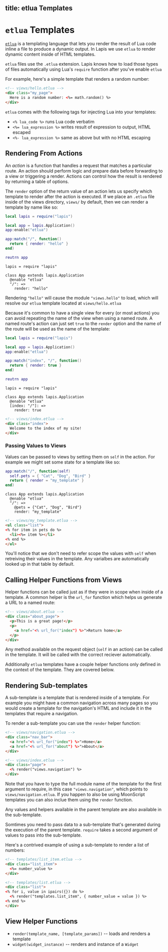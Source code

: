 title: etlua Templates
--

# `etlua` Templates

[`etlua`][1] is a templating language that lets you render the result of Lua
code inline a file to produce a dynamic output. In Lapis we use `etlua` to
render dynamic content inside of HTML templates.

`etlua` files use the `.etlua` extension. Lapis knows how to load those types
of files automatically using Lua's `require` function after you've enable
`etlua` 

For example, here's a simple template that renders a random number:

```html
<!-- views/hello.etlua -->
<div class="my_page">
  Here is a random number: <%= math.random() %>
</div>
```

`etlua` comes with the following tags for injecting Lua into your templates:

* `<% lua_code %>` runs Lua code verbatim
* `<%= lua_expression %>` writes result of expression to output, HTML escaped
* `<%- lua_expression %>` same as above but with no HTML escaping


## Rendering From Actions

An *action* is a function that handles a request that matches a particular
route. An action should perform logic and prepare data before forwarding to a
view or triggering a render. Actions can control how the result is rendered by
returning a table of options.

The `render` option of the return value of an action lets us specify which
template to render after the action is executed. If we place an `.etlua` file
inside of the views directory, `views/` by default, then we can render a
template by name like so:


```lua
local lapis = require("lapis")

local app = lapis.Application()
app:enable("etlua")

app:match("/", function()
  return { render: "hello" }
end)

reutrn app
```

```moon
lapis = require "lapis"

class App extends lapis.Application
  @enable "etlua"
  "/": =>
    render: "hello"
```


Rendering `"hello"` will cause the module `"views.hello"` to load, which will
resolve our `etlua` template located at `views/hello.etlua`

Because it's common to have a single view for every (or most actions) you can
avoid repeating the name of the view when using a named route. A named route's
action can just set `true` to the `render` option and the name of the route
will be used as the name of the template:


```lua
local lapis = require("lapis")

local app = lapis.Application()
app:enable("etlua")

app:match("index", "/", function()
  return { render: true }
end)

reutrn app
```

```moon
lapis = require "lapis"

class App extends lapis.Application
  @enable "etlua"
  [index: "/"]: =>
    render: true
```

```html
<!-- views/index.etlua -->
<div class="index">
  Welcome to the index of my site!
</div>
```


### Passing Values to Views

Values can be passed to views by setting them on `self` in the action. For
example we might set some state for a template like so:


```lua
app:match("/", function(self)
  self.pets = { "Cat", "Dog", "Bird" }
  return { render = "my_template" }
end)
```

```moon
class App extends lapis.Application
  @enable "etlua"
  "/": =>
    @pets = {"Cat", "Dog", "Bird"}
    render: "my_template"
```

```html
<!-- views/my_template.etlua -->
<ul class="list">
<% for item in pets do %>
  <li><%= item %></li>
<% end %>
</ul>
```

You'll notice that we don't need to refer scope the values with `self` when
retreiving their values in the template. Any varialbes are automatically looked
up in that table by default.


## Calling Helper Functions from Views

Helper functions can be called just as if they were in scope when inside of a
template. A common helper is the `url_for` function which helps us generate a
URL to a named route:

```html
<!-- views/about.etlua -->
<div class="about_page">
  <p>This is a great page!</p>
  <p>
    <a href="<% url_for("index") %>">Return home</a>
  </p>
</div>
```

Any method available on the request object (`self` in an action) can be called
in the template. It will be called with the correct reciever automatically.

Additionally `etlua` templates have a couple helper functions only defined in
the context of the template. They are covered below.


## Rendering Sub-templates

A sub-template is a template that is rendered inside of a template. For example
you might have a common navigation across many pages so you would create a
template for the navigation's HTML and include it in the templates that require
a navigation.

To render a sub-template you can use the `render` helper function:

```html
<!-- views/navigation.etlua -->
<div class="nav_bar">
  <a href="<% url_for("index") %>">Home</a>
  <a href="<% url_for("about") %>">About</a>
</div>
```

```html
<!-- views/index.etlua -->
<div class="page">
  <% render("views.navigation") %>
</div>
```

Note that you have to type the full module name of the template for the first
argument to require, in this case `"views.navigation"`, which points to
`views/navigation.etlua`. If you happen to also be using MoonScript templates
you can also inclue them using the `render` function.

Any values and helpers available in the parent template are also available in
the sub-template.

Somtimes you need to pass data to a sub-template that's generated during the
execution of the parent template. `require` takes a second argument of values
to pass into the sub-template.

Here's a contrived example of using a sub-template to render a list of numbers:

```html
<!-- templates/list_item.etlua -->
<div class="list_item">
  <%= number_value %>
</div>
```

```html
<!-- templates/list.etlua -->
<div class="list">
<% for i, value in ipairs({}) do %>
  <% render("templates.list_item", { number_value = value }) %>
<% end %>
</div>
```

## View Helper Functions

* `render(template_name, [template_params])` -- loads and renders a template
* `widget(widget_instance)` -- renders and instance of a `Widget`

[1]: https://github.com/leafo/etlua
